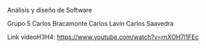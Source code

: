 Análisis y diseño de Software

Grupo 5
Carlos Bracamonte
Carlos Lavín
Carlos Saavedra

Link videoH3H4:
https://www.youtube.com/watch?v=rnXOH7l1FEc